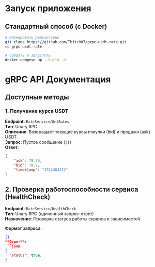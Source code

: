 # Запуск приложения

## Стандартный способ (с Docker)

```bash
# Клонировать репозиторий
git clone https://github.com/Tbits007/grpc-usdt-rate.git
cd grpc-usdt-rate

# Собрать и запустить
docker-compose up --build -d
```

# gRPC API Документация

## Доступные методы

### 1. Получение курса USDT
**Endpoint**: `RateService/GetRates`  
**Тип**: Unary RPC  
**Описание**: Возвращает текущие курсы покупки (bid) и продажи (ask) USDT  
**Запрос**: Пустое сообщение (`{}`)  
**Ответ**: 
```json
{
    "ask": 78.76,
    "bid": 78.7,
    "timestamp": "1753304472"
}
```

## 2. Проверка работоспособности сервиса (HealthCheck)

**Endpoint**: `RateService/HealthCheck`  
**Тип**: Unary RPC (одиночный запрос-ответ)  
**Назначение**: Проверка статуса работы сервиса и зависимостей  

**Формат запроса**:
```json
{}
**Ответ**: 
```json
{
  "status": true,
}
```
